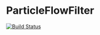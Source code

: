 # ParticleFlowFilter

[![Build Status](https://github.com/nmucke/ParticleFlowFilter.jl/actions/workflows/CI.yml/badge.svg?branch=main)](https://github.com/nmucke/ParticleFlowFilter.jl/actions/workflows/CI.yml?query=branch%3Amain)
